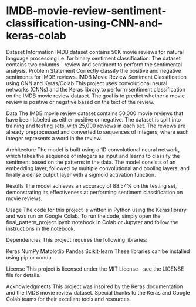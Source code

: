 # IMDB-movie-review-sentiment-classification-using-CNN-and-keras-colab
Dataset Information IMDB dataset contains 50K movie reviews for natural language processing i.e. for binary sentiment classification. The dataset contains two columns - review and sentiment to perform the sentimental analysis.  Problem Statement Correctly classify the positive and negative sentiments for IMDB reviews.
IMDB Movie Review Sentiment Classification using CNN and Keras/Colab
This project uses convolutional neural networks (CNNs) and the Keras library to perform sentiment classification on the IMDB movie review dataset. The goal is to predict whether a movie review is positive or negative based on the text of the review.

Data
The IMDB movie review dataset contains 50,000 movie reviews that have been labeled as either positive or negative. The dataset is split into training and testing sets, with 25,000 reviews in each set. The reviews are already preprocessed and converted to sequences of integers, where each integer represents a word in the review.

Architecture
The model is built using a 1D convolutional neural network, which takes the sequence of integers as input and learns to classify the sentiment based on the patterns in the data. The model consists of an embedding layer, followed by multiple convolutional and pooling layers, and finally a dense output layer with a sigmoid activation function.

Results
The model achieves an accuracy of  88.54% on the testing set, demonstrating its effectiveness at performing sentiment classification on movie reviews.

Usage
The code for this project is written in Python using the Keras library and was run on Google Colab. To run the code, simply open the final_pattern_project.ipynb notebook in Colab or Jupyter and follow the instructions in the notebook.

Dependencies
This project requires the following libraries:

Keras
NumPy
Matplotlib
Pandas
Scikit-learn
These libraries can be installed using pip or conda.

License
This project is licensed under the MIT License - see the LICENSE file for details.

Acknowledgments
This project was inspired by the Keras documentation and the IMDB movie review dataset. Special thanks to the Keras and Google Colab teams for their excellent tools and resources.
